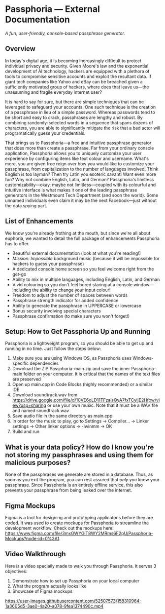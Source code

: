 # Passphoria — External Documentation
*A fun, user-friendly, console-based passphrase generator.*

## Overview
In today's digital age, it is becoming increasingly difficult to protect individual privacy and security. Given Moore's law and the exponential development of AI technology, hackers are equipped with a plethora of tools to compromise sensitive accounts and exploit the resultant data. If giant tech companies like Yahoo and eBay can be breached given a sufficiently motivated group of hackers, where does that leave us—the unassuming and fragile everyday internet user? 

It is hard to say for sure, but there are simple techniques that can be leveraged to safeguard your accounts. One such technique is the creation of a passphrase in lieu of a simple password. Whereas passwords tend to be short and easy to crack, passphrases are lengthy and robust. By combining randomly-selected words in a sequence that spans dozens of characters, you are able to significantly mitigate the risk that a bad actor will programatically guess your credentials.

That brings us to Passphoria—a free and intuitive passphrase generator that does more than create a passphrase. Far from your ordinary console application, Passphoria allows you to uniquely customize your user experience by configuring items like text colour and username. What's more, you are given free reign over how you would like to customize your passphrase, from capitalization to the number of languages involved. Think English is too layman? Then try Latin you esoteric savant! Want even more fun? Why not combine English, Latin, and German? Passphoria's limitless customizability—okay, maybe not limitless—coupled with its colourful and intuitive interface is what makes it one of the leading passphrase generators in the Westmount Tech Department (and soon the world). Some unnamed individuals even claim it may be the next Facebook—just without the data spying part.

## List of Enhancements
We know you're already frothing at the mouth, but since we're all about euphoria, we wanted to detail the full package of enhancements Passphoria has to offer.

* Beautiful external documentation (look at what you're reading!)
* *Mission: Impossible* background music (because it will be impossible for hackers to guess your passphrase)
* A dedicated console home screen so you feel welcome right from the get-go
* Ability to mix in multiple languages, including English, Latin, and German
* Vivid colouring so you don't feel bored staring at a console window—including the ability to change your input colour!
* Freedom to adjust the number of spaces between words
* Passphrase strength indicator for added confidence
* Ability to generate the passphrase in UPPERCASE or lowercase
* Bonus security involving special characters
* Passphrase confirmation (to make sure you won't forget!)

## Setup: How to Get Passphoria Up and Running
Passphoria is a lightweight program, so you should be able to get up and running in no time. Just follow the steps below:
1. Make sure you are using Windows OS, as Passphoria uses Windows-specific dependencies
2. Download the ZIP Passphoria-main.zip and save the inner Passphoria-main folder on your computer. It is critical that the names of the text files are preserved
3. Open up main.cpp in Code Blocks (highly recommended) or a similar IDE
4. Download soundtrack.wav from https://drive.google.com/file/d/10VE6oLD11TFzalsQyA7fxTCyIjE2Hfow/view?usp=sharing or use your own music. Note that it must be a WAV file and named soundtrack.wav
5. Save audio file in the same directory as main.cpp
6. In order for the music to play, go to Settings → Compiler... → Linker settings → Other linker options → -lwinmm → OK
7. Build and run

## What is your data policy? How do I know you're not storing my passphrases and using them for malicious purposes?
None of the passphrases we generate are stored in a database. Thus, as soon as you exit the program, you can rest assured that *only you* know your passphrase. Since Passphoria is an entirely offline service, this also prevents your passphrase from being leaked over the internet.

## Figma Mockups
Figma is a tool for designing and prototyping applicatons before they are coded. It was used to create mockups for Passphoria to streamline the development workflow. Check out the mockups here: https://www.figma.com/file/3mxGWYGiT8WY2MRms6F2pU/Passphoria-Mockups?node-id=0%3A1.

## Video Walkthrough
Here is a video specially made to walk you through Passphoria. It serves 3 objectives:
1. Demonstrate how to set up Passphoria on your local computer
2. What the program actually looks like
3. Showcase of Figma mockups

https://user-images.githubusercontent.com/52507573/158310964-1a3605d5-3ae0-4a20-a078-9fea1374490c.mp4
